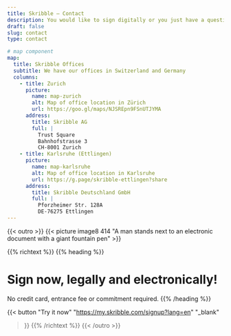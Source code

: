 ```yaml
---
title: Skribble – Contact
description: You would like to sign digitally or you just have a question? Contact us by phone or e-mail.
draft: false
slug: contact
type: contact

# map component
map:
  title: Skribble Offices
  subtitle: We have our offices in Switzerland and Germany
  columns:
    - title: Zurich
      picture:      
        name: map-zurich
        alt: Map of office location in Zürich
        url: https://goo.gl/maps/NJSREpn9FSnUTJYMA
      address:
        title: Skribble AG
        full: |
          Trust Square
          Bahnhofstrasse 3
          CH-8001 Zurich      
    - title: Karlsruhe (Ettlingen)
      picture:      
        name: map-karlsruhe
        alt: Map of office location in Karlsruhe
        url: https://g.page/skribble-ettlingen?share
      address:
        title: Skribble Deutschland GmbH
        full: |
          Pforzheimer Str. 128A
          DE-76275 Ettlingen  
---
```


{{< outro >}}
{{< picture image8 414 "A man stands next to an electronic document with a giant fountain pen" >}}

{{% richtext %}}
{{% heading %}}
# Sign now, legally and electronically!
No credit card, entrance fee or commitment required.
{{% /heading %}}

{{< button
  "Try it now"
  "https://my.skribble.com/signup?lang=en"
  "_blank"
>}}
{{% /richtext %}}
{{< /outro >}}
